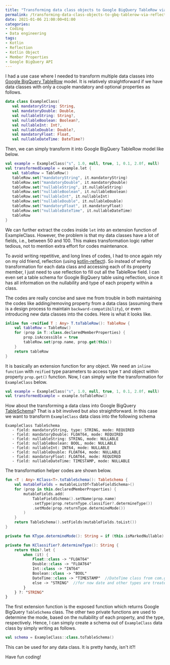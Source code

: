```yaml
---
title: "Transforming data class objects to Google BigQuery TableRow via reflection in Kotlin"
permalink: /transforming-data-class-objects-to-gbq-tablerow-via-reflection-in-kotlin
date: 2021-01-06 21:00:00+01:00
categories:
- Coding
- Data engineering
tags:
- Kotlin
- Reflection
- Kotlin Object
- Member Properties
- Google BigQuery API
---
```


I had a use case where I needed to transform multiple data classes into [Google BigQuery TableRow](https://developers.google.com/resources/api-libraries/documentation/bigquery/v2/java/latest/index.html?com/google/api/services/bigquery/model/TableRow.html) model.
It is relatively straightforward if we have data classes with only a couple mandatory and optional properties as follows.

```kotlin
data class ExampleClass(
   val mandatoryString: String,
   val mandatoryDouble: Double,
   val nullableString: String?,
   val nullableBoolean: Boolean?,
   val nullableInt: Int?,
   val nullableDouble: Double?,
   val mandatoryFloat: Float,
   val nullableDateTime: DateTime?)
```

Then, we can simply transform it into Google BigQuery TableRow model like below.

```kotlin
val example = ExampleClass("s", 1.0, null, true, 1, 0.1, 2.0f, null)
val transformedExample = example.let {
   val tableRow = TableRow()
   tableRow.set("mandatoryString", it.mandatoryString)
   tableRow.set("mandatoryDouble", it.mandatoryDouble)
   tableRow.set("nullableString", it.nullableString)
   tableRow.set("nullableBoolean", it.nullableBoolean)
   tableRow.set("nullableInt", it.nullableInt)
   tableRow.set("nullableDouble", it.nullableDouble)
   tableRow.set("mandatoryFloat", it.mandatoryFloat)
   tableRow.set("nullableDateTime", it.nullableDateTime)
   tableRow
}
```

We can further extract the codes inside `let` into an extension function of ExampleClass. However, the problem is that 
my data classes have a lot of fields, i.e., between 50 and 100. This makes transformation logic rather tedious, not to mention extra effort for codes maintenance.

To avoid writing repetitive, and long lines of codes, I had to once again rely on my old friend, reflection (using [kotlin-reflect](https://kotlinlang.org/api/latest/jvm/stdlib/kotlin.reflect/)).
So instead of writing transformation for each data class and accessing each of its property member, I just need to use reflection to fill out all the TableRow field. I can even set a table schema
for Google BigQuery table using reflection, since it has all information on the nullability and type of each property within a class.

The codes are really concise and save me from trouble in both maintaining the codes like adding/removing property from a data class (assuming there is a design process to maintain `backward-compatibility`),
or even introducing new data classes into the codes. Here is what it looks like. 

```kotlin
inline fun <reified T : Any> T.toTableRow(): TableRow {
    val tableRow = TableRow()
    for (prop in T::class.declaredMemberProperties) {
        prop.isAccessible = true
        tableRow.set(prop.name, prop.get(this))
    }
    return tableRow
}
```

It is basically an extension function for any object. We need an `inline function` with `reified` type parameters to access
type `T` and object within property `prop.get()` function. Now, I can simply write the transformation for `ExampleClass` below.

```kotlin
val example = ExampleClass("s", 1.0, null, true, 1, 0.1, 2.0f, null)
val transformedExample = example.toTableRow()
```

How about the transforming a data class into Google BigQuery [TableSchema](https://cloud.google.com/bigquery/docs/schemas)? 
That is a bit involved but also straightforward. In this case we want to transform `ExampleClass` data class into the following schema

```
ExampleClass TableSchema
   - field: mandatoryString, type: STRING, mode: REQUIRED
   - field: mandatoryDouble: FLOAT64, mode: REQUIRED
   - field: nullableString: STRING, mode: NULLABLE
   - field: nullableBoolean: BOOL, mode: NULLABLE
   - field: nullableInt: INT64, mode: NULLABLE
   - field: nullableDouble: FLOAT64, mode: NULLABLE
   - field: mandatoryFloat: FLOAT64, mode: REQUIRED
   - field: nullableDateTime: TIMESTAMP, mode: NULLABLE
```

The transformation helper codes are shown below.

```kotlin
fun <T : Any> KClass<T>.toTableSchema(): TableSchema {
    val mutableFields = mutableListOf<TableFieldSchema>()
    for (prop in this.declaredMemberProperties) {
        mutableFields.add(
            TableFieldSchema().setName(prop.name)
            .setType(prop.returnType.classifier?.determineType())
            .setMode(prop.returnType.determineMode())
        )
    }
    return TableSchema().setFields(mutableFields.toList())
}

private fun KType.determineMode(): String = if (this.isMarkedNullable) "NULLABLE" else "REQUIRED"

private fun KClassifier?.determineType(): String {
    return this?.let {
        when (it) {
            Float::class -> "FLOAT64"
            Double::class -> "FLOAT64"
            Int::class -> "INT64"
            Boolean::class -> "BOOL"
            DateTime::class -> "TIMESTAMP"  //DateTime class from com.google.api.client.util.DateTime
            else -> "STRING"  //for now date and other types are treated as string
        }
    } ?: "STRING"
}
```

The first extension function is the exposed function which returns Google BigQuery `TableSchema` class.
The other two private functions are used to determine the mode, based on the nullability of each property, and the type, respectively. 
Hence, I can simply create a schema out of `ExampleClass` data class by simply writing as follows.

```kotlin
val schema = ExampleClass::class.toTableSchema()
```

This can be used for any data class. It is pretty handy, isn't it?!

Have fun coding!

